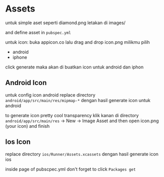 #  Assets

untuk simple aset seperti diamond.png letakan di images/

and define asset in `pubspec.yml`

untuk icon:
buka appicon.co
lalu drag and drop icon.png milikmu
pilih
- android
- iphone

click generate maka akan di buatkan icon untuk android dan iphon

## Android Icon
untuk config icon android
replace directory `android/app/src/main/res/mipmap-*` dengan hasil generate icon untuk android

to generate icon pretty cool transparency
klik kanan di directory `android/app/src/main/res` -> New -> Image Asset
and then open icon.png (your icon) and finish

## Ios Icon
replace directory `ios/Runner/Assets.xcassets` dengan hasil generate icon ios

inside page of pubscpec.yml don't forget to click `Packages get`